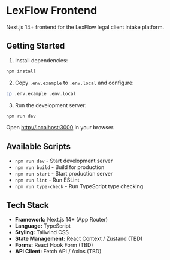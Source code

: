 # LexFlow Frontend

Next.js 14+ frontend for the LexFlow legal client intake platform.

## Getting Started

1. Install dependencies:
```bash
npm install
```

2. Copy `.env.example` to `.env.local` and configure:
```bash
cp .env.example .env.local
```

3. Run the development server:
```bash
npm run dev
```

Open [http://localhost:3000](http://localhost:3000) in your browser.

## Available Scripts

- `npm run dev` - Start development server
- `npm run build` - Build for production
- `npm run start` - Start production server
- `npm run lint` - Run ESLint
- `npm run type-check` - Run TypeScript type checking

## Tech Stack

- **Framework:** Next.js 14+ (App Router)
- **Language:** TypeScript
- **Styling:** Tailwind CSS
- **State Management:** React Context / Zustand (TBD)
- **Forms:** React Hook Form (TBD)
- **API Client:** Fetch API / Axios (TBD)
